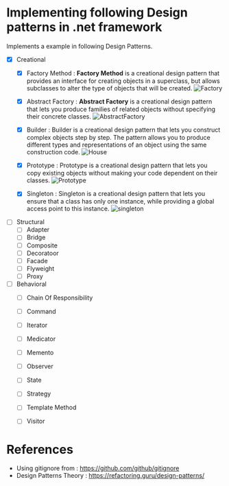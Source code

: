 # Implementing following Design patterns in .net framework 

Implements a example in following Design Patterns. 

- [x] Creational
  - [x] Factory Method : **Factory Method** is a creational design pattern that provides an interface for creating objects in a superclass, but allows subclasses to alter the type of objects that will be created. ![Factory](https://user-images.githubusercontent.com/15343632/143724954-049d1d09-b46b-463e-b7e4-b148a12a9b50.png)
    
  - [x] Abstract Factory : **Abstract Factory** is a creational design pattern that lets you produce families of related objects without specifying their concrete classes. ![AbstractFactory](https://user-images.githubusercontent.com/15343632/143725241-ab2223a2-48ec-4fbc-af19-b234de732507.png)


  - [x] Builder : Builder is a creational design pattern that lets you construct complex objects step by step. The pattern allows you to produce different types and representations of an object using the same construction code.  ![House](https://user-images.githubusercontent.com/15343632/144766385-def4eae2-adee-4229-902a-084c32836377.png)


  - [x] Prototype : Prototype is a creational design pattern that lets you copy existing objects without making your code dependent on their classes. ![Prototype](https://user-images.githubusercontent.com/15343632/144766450-8d1521fa-bcc4-4398-bada-7c1964dac152.png)

  - [x] Singleton : Singleton is a creational design pattern that lets you ensure that a class has only one instance, while providing a global access point to this instance. ![singleton](https://user-images.githubusercontent.com/15343632/144766472-eb9d0a04-8cd7-4a98-84e2-af8cae38d29a.png)

  
- [ ] Structural 
  - [ ] Adapter
  - [ ] Bridge
  - [ ] Composite
  - [ ] Decoratoor
  - [ ] Facade
  - [ ] Flyweight
  - [ ] Proxy

- [ ] Behavioral 
  - [ ] Chain Of Responsibility
  - [ ] Command
  - [ ] Iterator
  - [ ] Medicator
  - [ ] Memento
  - [ ] Observer
  - [ ] State
  - [ ] Strategy
  - [ ] Template Method
  - [ ] Visitor


# References 

- Using gitignore from : https://github.com/github/gitignore 
- Design Patterns Theory : https://refactoring.guru/design-patterns/




